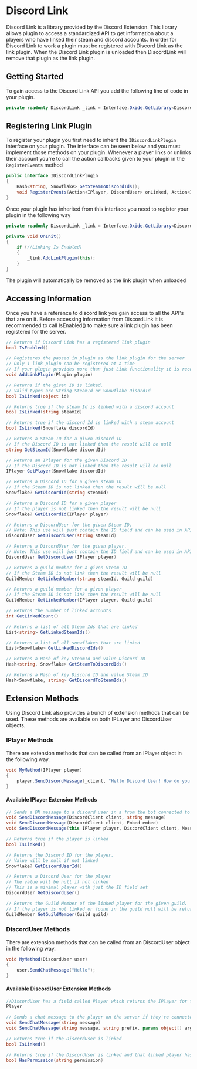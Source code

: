 # Discord Link

Discord Link is a library provided by the Discord Extension.
This library allows plugin to access a standardized API to get information about a players who have linked their steam and discord accounts.
In order for Discord Link to work a plugin must be registered with Discord Link as the link plugin.
When the Discord Link plugin is unloaded then DiscordLink will remove that plugin as the link plugin.

## Getting Started

To gain access to the Discord Link API you add the following line of code in your plugin.
```c#
private readonly DiscordLink _link = Interface.Oxide.GetLibrary<DiscordLink>();
```

## Registering Link Plugin

To register your plugin you first need to inherit the `IDiscordLinkPlugin` interface on your plugin.
The interface can be seen below and you must implement those methods on your plugin.
Whenever a player links or unlinks their account you're to call the action callbacks given to your plugin in the `RegisterEvents` method

```c#
public interface IDiscordLinkPlugin
{
    Hash<string, Snowflake> GetSteamToDiscordIds();
    void RegisterEvents(Action<IPlayer, DiscordUser> onLinked, Action<IPlayer, DiscordUser> onUnlinked);
}
```

Once your plugin has inherited from this interface you need to register your plugin in the following way

```c#
private readonly DiscordLink _link = Interface.Oxide.GetLibrary<DiscordLink>();

private void OnInit()
{
    if (//Linking Is Enabled)
    {
        _link.AddLinkPlugin(this);
    }
}
```

The plugin will automatically be removed as the link plugin when unloaded

## Accessing Information

Once you have a reference to discord link you gain access to all the API's that are on it.
Before accessing information from DiscordLink it is recommended to call IsEnabled() to make sure a link plugin has been registered for the server.

```c#
// Returns if Discord Link has a registered link plugin
bool IsEnabled()

// Registeres the passed in plugin as the link plugin for the server
// Only 1 link plugin can be registered at a time
// If your plugin provides more than just Link functionality it is recommended to have a configuartion option to enable linking for your pluguin
void AddLinkPlugin(Plugin plugin)

// Returns if the given ID is linked.
// Valid types are String SteamId or Snowflake DisordId
bool IsLinked(object id)

// Returns true if the steam Id is linked with a discord account
bool IsLinked(string steamId)

// Returns true if the discord Id is linked with a steam account
bool IsLinked(Snowflake discordId)

// Returns a Steam ID for a given Discord ID
// If the Discord ID is not linked then the result will be null
string GetSteamId(Snowflake discordId)

// Returns an IPlayer for the given Discord ID
// If the Discord ID is not linked then the result will be null
IPlayer GetPlayer(Snowflake discordId)

// Returns a Discord ID for a given steam ID
// If the Steam ID is not linked then the result will be null
Snowflake? GetDiscordId(string steamId)

// Returns a Discord ID for a given player
// If the player is not linked then the result will be null
Snowflake? GetDiscordId(IPlayer player)

// Returns a DiscordUser for the given Steam ID.
// Note: This use will just contain the ID field and can be used in API calls.
DiscordUser GetDiscordUser(string steamId)

// Returns a DiscordUser for the given player.
// Note: This use will just contain the ID field and can be used in API calls.
DiscordUser GetDiscordUser(IPlayer player)

// Returns a guild member for a given Steam ID 
// If the Steam ID is not link then the result will be null
GuildMember GetLinkedMember(string steamId, Guild guild)

// Returns a guild member for a given player
// If the Steam ID is not link then the result will be null
GuildMember GetLinkedMember(IPlayer player, Guild guild)

// Returns the number of linked accounts
int GetLinkedCount()

// Returns a list of all Steam Ids that are linked
List<string> GetLinkedSteamIds()

// Returns a list of all snowflakes that are linked
List<Snowflake> GetLinkedDiscordIds()

// Returns a Hash of key SteamId and value Discord ID
Hash<string, Snowflake> GetSteamToDiscordIds()

// Returns a Hash of key Discord ID and value Steam ID
Hash<Snowflake, string> GetDiscordToSteamIds()
```

## Extension Methods

Using Discord Link also provides a bunch of extension methods that can be used.
These methods are available on both IPLayer and DiscordUser objects.

### IPlayer Methods

There are extension methods that can be called from an IPlayer object in the following way.

```c#
void MyMethod(IPlayer player) 
{
    player.SendDiscordMessage(_client, "Hello Discord User! How do you do?");
}
```

#### Available IPlayer Extension Methods

```c#
// Sends a DM message to a discord user in a from the bot connected to the client 
void SendDiscordMessage(DiscordClient client, string message)
void SendDiscordMessage(DiscordClient client, Embed embed)
void SendDiscordMessage(this IPlayer player, DiscordClient client, MessageCreate message

// Returns true if the player is linked
bool IsLinked()

// Returns the Discord ID for the player.
// Value will be null if not linked
Snowflake? GetDiscordUserId()

// Returns a Discord User for the player
// The value will be null if not linked
// This is a minimal player with just the ID field set
DiscordUser GetDiscordUser()

// Returns the Guild Member of the linked player for the given guild.
// If the player is not linked or found in the guild null will be returned
GuildMember GetGuildMember(Guild guild)
```

### DiscordUser Methods

There are extension methods that can be called from an DiscordUser object in the following way.

```c#
void MyMethod(DiscordUser user) 
{
    user.SendChatMessage("Hello");
}
```

#### Available DiscordUser Extension Methods

```c#
//DiscordUser has a field called Player which returns the IPlayer for the linked Discord User.
Player

// Sends a chat message to the player on the server if they're connected
void SendChatMessage(string message)
void SendChatMessage(string message, string prefix, params object[] args)

// Returns true if the DiscordUser is linked
bool IsLinked()

// Returns true if the DiscordUser is linked and that linked player has permission
bool HasPermission(string permission)
```